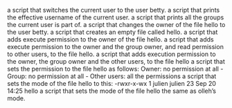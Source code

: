 a script that switches the current user to the user betty.
a script that prints the effective username of the current user.
a script that prints all the groups the current user is part of.
a  script that changes the owner of the file hello to the user betty.
a script that creates an empty file called hello.
a script that adds execute permission to the owner of the file hello.
a script that adds execute permission to the owner and the group owner, and read permission to other users, to the file hello.
a script that adds execution permission to the owner, the group owner and the other users, to the file hello
a script that sets the permission to the file hello as follows: Owner: no permission at all - Group: no permission at all - Other users: all the permissions
a script that sets the mode of the file hello to this: -rwxr-x-wx 1 julien julien 23 Sep 20 14:25 hello
a script that sets the mode of the file hello the same as olleh’s mode.
